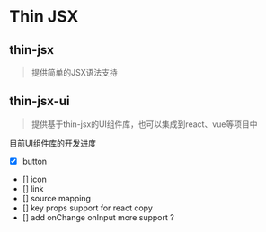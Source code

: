 # Thin JSX

## thin-jsx

> 提供简单的JSX语法支持

## thin-jsx-ui

> 提供基于thin-jsx的UI组件库，也可以集成到react、vue等项目中

目前UI组件库的开发进度

* [x] button
* [] icon
* [] link
* [] source mapping
* [] key props support for react copy
* [] add onChange onInput more support ?
